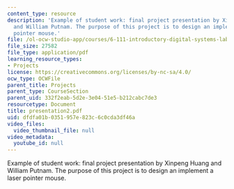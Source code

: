 ```yaml
---
content_type: resource
description: 'Example of student work: final project presentation by Xinpeng Huang
  and William Putnam. The purpose of this project is to design an implement a laser
  pointer mouse.'
file: /ol-ocw-studio-app/courses/6-111-introductory-digital-systems-laboratory-spring-2006/dfdfa01b0351957e823c6c0cda3df46a_presentation2.pdf
file_size: 27582
file_type: application/pdf
learning_resource_types:
- Projects
license: https://creativecommons.org/licenses/by-nc-sa/4.0/
ocw_type: OCWFile
parent_title: Projects
parent_type: CourseSection
parent_uid: 332f2eab-5d2e-3e04-51e5-b212cabc7de3
resourcetype: Document
title: presentation2.pdf
uid: dfdfa01b-0351-957e-823c-6c0cda3df46a
video_files:
  video_thumbnail_file: null
video_metadata:
  youtube_id: null
---
```

Example of student work: final project presentation by Xinpeng Huang and William Putnam. The purpose of this project is to design an implement a laser pointer mouse.